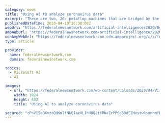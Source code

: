 ```yaml
---
category: news
title: "Using AI to analyze coronavirus data"
excerpt: "These are two, 26- petaflop machines that are bridged by the Microsoft Azure C loud. On top of that, we put the C3.ai platform and these universities, they’re in the process right now of allocating an initial, I think, $6 million in research awards to, you know, apply AI to mitigate COVID-19 pandemic. These are genome- specific medical protocols."
publishedDateTime: 2020-04-10T16:30:00Z
webUrl: "https://federalnewsnetwork.com/artificial-intelligence/2020/04/using-ai-to-analyze-coronavirus-data/"
ampWebUrl: "https://federalnewsnetwork.com/artificial-intelligence/2020/04/using-ai-to-analyze-coronavirus-data/amp/"
cdnAmpWebUrl: "https://federalnewsnetwork-com.cdn.ampproject.org/c/s/federalnewsnetwork.com/artificial-intelligence/2020/04/using-ai-to-analyze-coronavirus-data/amp/"
type: article

provider:
  name: federalnewsnetwork.com
  domain: federalnewsnetwork.com

topics:
  - Microsoft AI
  - AI

images:
  - url: "https://federalnewsnetwork.com/wp-content/uploads/2020/04/Virus_Outbreak_Spain_55530-1024x682.jpg"
    width: 1024
    height: 682
    title: "Using AI to analyze coronavirus data"

secured: "cPnVISeBXvzoQHKnlfNkQIaeXLJhH0QltfRNaZrPPSd58dEZHvstwksonhnfB0pssC7M55wJ876Cbf6wX4tukMWFCw9qLY01yfLw9d5z6SLokfmR5ui8n+cjlNOnezt4MHWd1tGVx0j05SVVt0xc1wo3/MD4FNKofE4TiX5Ibx/9WVCxxy4QNVK0xeaZZmI0tfSt6loeBxYuiYe7KVK09T4Kcxk0evMbhwXcEU8DmS7i7zGu3BS5uzMoRPV89SsXxto9VoCP27NCP9gOx7qZ5MT+DSiWmvVczQkL7R0E7oEAXookzSVCBliPZy7HNIt+GCG0vpv5r/LSHOp9/G28zFqami3XQQM3JwIbtyQriFpXJbg6GjjydBmSWeffCUyX/Vl2MVuDGqAqWDKrIINgZXGnfYc59rj2GLnizrp2hpyLju6tqDAmYnI/Qlm+Oh2bj+1aSIYAtptPGh8ug2U85UR/Mxm7YaDoVpi8SDkXhyM=;VD1gkHq0prcNq1xQD9Xqaw=="
---
```


